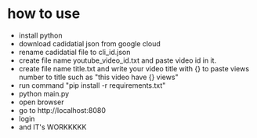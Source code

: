 # how to use
- install python
- download cadidatial json from google cloud
- rename cadidatial file to cli_id.json
- create file name youtube_video_id.txt and paste video id in it.
- create file name title.txt and write your video title with {} to paste views number to title such as "this video have {} views"
- run command "pip install -r requirements.txt"
- python main.py
- open browser
- go to http://localhost:8080
- login
- and IT's WORKKKKK
